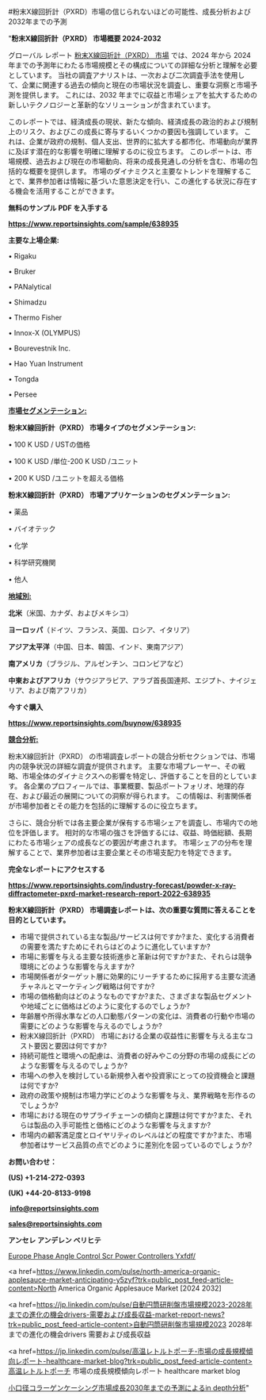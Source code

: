 #粉末X線回折計（PXRD）市場の信じられないほどの可能性、成長分析および2032年までの予測

"<strong>粉末X線回折計（PXRD） 市場概要 2024-2032</strong>

グローバル レポート <a href=https://www.reportsinsights.com/sample/638935>粉末X線回折計（PXRD） 市場</a> では、2024 年から 2024 年までの予測年にわたる市場規模とその構成についての詳細な分析と理解を必要としています。 当社の調査アナリストは、一次および二次調査手法を使用して、企業に関連する過去の傾向と現在の市場状況を調査し、重要な洞察と市場予測を提供します。 これには、2032 年までに収益と市場シェアを拡大​​するための新しいテクノロジーと革新的なソリューションが含まれています。

このレポートでは、経済成長の現状、新たな傾向、経済成長の政治的および規制上のリスク、およびこの成長に寄与するいくつかの要因も強調しています。 これは、企業が政府の規制、個人支出、世界的に拡大する都市化、市場動向が業界に及ぼす潜在的な影響を明確に理解するのに役立ちます。 このレポートは、市場規模、過去および現在の市場動向、将来の成長見通しの分析を含む、市場の包括的な概要を提供します。 市場のダイナミクスと主要なトレンドを理解することで、業界参加者は情報に基づいた意思決定を行い、この進化する状況に存在する機会を活用することができます。

<strong><b>無料のサンプル PDF を入手する</b></strong>

<a href=https://www.reportsinsights.com/sample/638935><strong><u>https://www.reportsinsights.com/sample/638935</u></strong></a>

<strong>主要な上場企業:</strong>

• Rigaku

• Bruker

• PANalytical

• Shimadzu

• Thermo Fisher

• Innox-X (OLYMPUS)

• Bourevestnik Inc.

• Hao Yuan Instrument

• Tongda

• Persee

<strong><u>市場セグメンテーション</u></strong><strong><u>:</u></strong>

<strong>粉末X線回折計（PXRD） 市場タイプのセグメンテーション:</strong>

• 100 K USD / USTの価格

• 100 K USD /単位-200 K USD /ユニット

• 200 K USD /ユニットを超える価格

<strong>粉末X線回折計（PXRD） 市場アプリケーションのセグメンテーション:</strong>

• 薬品

• バイオテック

• 化学

• 科学研究機関

• 他人

<strong><u>地域別</u></strong><strong><u>:</u></strong>

<strong>北米</strong>（米国、カナダ、およびメキシコ）

<strong>ヨーロッパ</strong>（ドイツ、フランス、英国、ロシア、イタリア）

<strong>アジア太平洋</strong>（中国、日本、韓国、インド、東南アジア）

<strong>南アメリカ</strong>（ブラジル、アルゼンチン、コロンビアなど）

<strong>中東およびアフリカ</strong>（サウジアラビア、アラブ首長国連邦、エジプト、ナイジェリア、および南アフリカ）

<strong>今すぐ購入</strong>

<a href=https://www.reportsinsights.com/buynow/638935><strong><u>https://www.reportsinsights.com/buynow/638935</u></strong></a>

<strong><u>競合分析:</u></strong>

粉末X線回折計（PXRD） の市場調査レポートの競合分析セクションでは、市場内の競争状況の詳細な調査が提供されます。 主要な市場プレーヤー、その戦略、市場全体のダイナミクスへの影響を特定し、評価することを目的としています。 各企業のプロフィールでは、事業概要、製品ポートフォリオ、地理的存在、および最近の展開についての洞察が得られます。 この情報は、利害関係者が市場参加者とその能力を包括的に理解するのに役立ちます。

さらに、競合分析では各主要企業が保有する市場シェアを調査し、市場内での地位を評価します。 相対的な市場の強さを評価するには、収益、時価総額、長期にわたる市場シェアの成長などの要因が考慮されます。 市場シェアの分布を理解することで、業界参加者は主要企業とその市場支配力を特定できます。

<strong>完全なレポートにアクセスする</strong>

<a href=https://www.reportsinsights.com/industry-forecast/powder-x-ray-diffractometer-pxrd-market-research-report-2022-638935><strong><u><b>https://www.reportsinsights.com/industry-forecast/powder-x-ray-diffractometer-pxrd-market-research-report-2022-638935</b></u></strong></a>

<strong><b>粉末X線回折計（PXRD） 市場調査レポートは、次の重要な質問に答えることを目的としています。</b></strong>
<ul>
  <li>市場で提供されている主な製品/サービスは何ですか?また、変化する消費者の需要を満たすためにそれらはどのように進化していますか?</li>
  <li>市場に影響を与える主要な技術進歩と革新は何ですか?また、それらは競争環境にどのような影響を与えますか?</li>
  <li>市場関係者がターゲット層に効果的にリーチするために採用する主要な流通チャネルとマーケティング戦略は何ですか?</li>
  <li>市場の価格動向はどのようなものですか?また、さまざまな製品セグメントや地域ごとに価格はどのように変化するのでしょうか?</li>
  <li>年齢層や所得水準などの人口動態パターンの変化は、消費者の行動や市場の需要にどのような影響を与えるのでしょうか?</li>
  <li>粉末X線回折計（PXRD） 市場における企業の収益性に影響を与える主なコスト要因と要因は何ですか?</li>
  <li>持続可能性と環境への配慮は、消費者の好みやこの分野の市場の成長にどのような影響を与えるのでしょうか?</li>
  <li>市場への参入を検討している新規参入者や投資家にとっての投資機会と課題は何ですか?</li>
  <li>政府の政策や規制は市場力学にどのような影響を与え、業界戦略を形作るのでしょうか?</li>
  <li>市場における現在のサプライチェーンの傾向と課題は何ですか?また、それらは製品の入手可能性と価格にどのような影響を与えますか?</li>
  <li>市場内の顧客満足度とロイヤリティのレベルはどの程度ですか?また、市場参加者はサービス品質の点でどのように差別化を図っているのでしょうか?</li>
</ul>
<strong>お問い合わせ：</strong>

<strong>(US) +1-214-272-0393</strong>

<strong>(UK) +44-20-8133-9198</strong>

<strong> </strong><a href=info@reportsinsights.com><strong><u>info@reportsinsights.com</u></strong></a>

<a href=sales@reportsinsights.com><strong><u>sales@reportsinsights.com</u></strong></a>

<strong>アンセレ アンデレン ベリヒテ</strong>

<a href=https://www.linkedin.com/pulse/europe-phase-angle-control-scr-power-controllers-yxfdf/>Europe Phase Angle Control Scr Power Controllers Yxfdf/</a>

<a href=https://www.linkedin.com/pulse/north-america-organic-applesauce-market-anticipating-y5zyf?trk=public_post_feed-article-content>North America Organic Applesauce Market [2024 2032]</a>

<a href=https://jp.linkedin.com/pulse/自動円筒研削盤市場規模2023-2028年までの進化の機会drivers-需要および成長収益-market-report-news?trk=public_post_feed-article-content>自動円筒研削盤市場規模2023 2028年までの進化の機会drivers 需要および成長収益</a>

<a href=https://jp.linkedin.com/pulse/高温レトルトポーチ-市場の成長規模傾向レポート-healthcare-market-blog?trk=public_post_feed-article-content>高温レトルトポーチ 市場の成長規模傾向レポート healthcare market blog</a>

<a href=https://www.linkedin.com/pulse/小口径コラーゲンケーシング市場成長2030年までの予測によるin-depth分析-reportsinsights-pvt-ltd-ewa4f/>小口径コラーゲンケーシング市場成長2030年までの予測によるin depth分析</a>"
